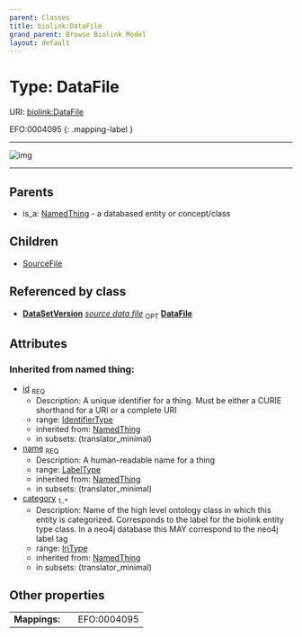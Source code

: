 ```yaml
---
parent: Classes
title: biolink:DataFile
grand_parent: Browse Biolink Model
layout: default
---
```


# Type: DataFile




URI: [biolink:DataFile](https://w3id.org/biolink/vocab/DataFile)

EFO:0004095
{: .mapping-label }


---

![img](http://yuml.me/diagram/nofunky;dir:TB/class/\[DataSetVersion]-%20source%20data%20file%200..1>\[DataFile&#124;id(i):identifier_type;name(i):label_type;category(i):iri_type%20%2B],%20\[DataFile]^-\[SourceFile],%20\[NamedThing]^-\[DataFile])

---


## Parents

 *  is_a: [NamedThing](NamedThing.md) - a databased entity or concept/class

## Children

 * [SourceFile](SourceFile.md)

## Referenced by class

 *  **[DataSetVersion](DataSetVersion.md)** *[source data file](source_data_file.md)*  <sub>OPT</sub>  **[DataFile](DataFile.md)**

## Attributes


### Inherited from named thing:

 * [id](id.md)  <sub>REQ</sub>
    * Description: A unique identifier for a thing. Must be either a CURIE shorthand for a URI or a complete URI
    * range: [IdentifierType](types/IdentifierType.md)
    * inherited from: [NamedThing](NamedThing.md)
    * in subsets: (translator_minimal)
 * [name](name.md)  <sub>REQ</sub>
    * Description: A human-readable name for a thing
    * range: [LabelType](types/LabelType.md)
    * inherited from: [NamedThing](NamedThing.md)
    * in subsets: (translator_minimal)
 * [category](category.md)  <sub>1..*</sub>
    * Description: Name of the high level ontology class in which this entity is categorized. Corresponds to the label for the biolink entity type class. In a neo4j database this MAY correspond to the neo4j label tag
    * range: [IriType](types/IriType.md)
    * inherited from: [NamedThing](NamedThing.md)
    * in subsets: (translator_minimal)

## Other properties

|  |  |  |
| --- | --- | --- |
| **Mappings:** | | EFO:0004095 |

